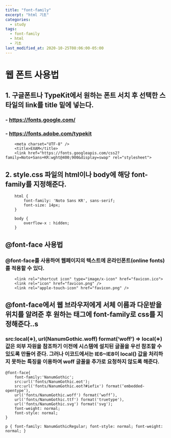 ```yaml
---
title: "font-family"
excerpt: "html 기초"
categories:
  - study
tags:
  - font-family
  - html
  - 기초
last_modified_at: 2020-10-25T08:06:00-05:00
---
```


# 웹 폰트 사용법

## 1. 구글폰트나 TypeKit에서 원하는 폰트 서치 후 선택한 스타일의 link를 title 밑에 넣는다.

### - https://fonts.google.com/

### - https://fonts.adobe.com/typekit

```
    <meta charset="UTF-8" />
    <title>EXAM</title>
    <link href="https://fonts.googleapis.com/css2?family=Noto+Sans+KR:wght@400;900&display=swap" rel="stylesheet">

```

## 2. style.css 파일의 html이나 body에 해당 font-family를 지정해준다.

```
    html {
        font-family: 'Noto Sans KR', sans-serif;
        font-size: 14px;
    }

    body {
        overflow-x : hidden;
    }

```

## @font-face 사용법

### @font-face를 사용하여 웹페이지의 텍스트에 온라인폰트(online fonts)를 적용할 수 있다.

```
    <link rel="shortcut icon" type="image/x-icon" href="favicon.ico">
    <link rel="icon" href="favicon.png" />
    <link rel="apple-touch-icon" href="favicon.png" />

```

## @font-face에서 웹 브라우저에게 서체 이름과 다운받을 위치를 알려준 후 원하는 태그에 font-family로 css를 지정해준다..s

### src:local(※), url(NanumGothic.woff) format(‘woff’) => local(※) 값은 외부 자원을 참조하기 이전에 시스템에 설치된 글꼴을 우선 참조할 수 있도록 만들어 준다. 그러나 이코드에서는 IE6~IE8이 local() 값을 처리하지 못하는 특징을 이용하여 woff 글꼴을 추가로 요청하지 않도록 해준다.

```
@font-face{
    font-family:'NanumGothic';
    src:url('fonts/NanumGothic.eot');
    src:url('fonts/NanumGothic.eot?#iefix') format(‘embedded-opentype’),
    url('fonts/NanumGothic.woff') format(‘woff’),
    url('fonts/NanumGothic.ttf') format('truetype'),
    url('fonts/NanumGothic.svg') format('svg');
    font-weight: normal;
    font-style: normal;
}

p { font-family: NanumGothicRegular; font-style: normal; font-weight: normal; }

```
